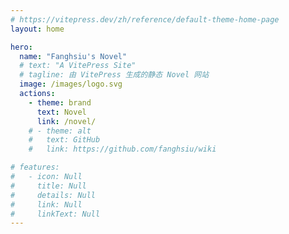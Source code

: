 ```yaml
---
# https://vitepress.dev/zh/reference/default-theme-home-page
layout: home

hero:
  name: "Fanghsiu's Novel"
  # text: "A VitePress Site"
  # tagline: 由 VitePress 生成的静态 Novel 网站
  image: /images/logo.svg
  actions:
    - theme: brand
      text: Novel
      link: /novel/
    # - theme: alt
    #   text: GitHub
    #   link: https://github.com/fanghsiu/wiki

# features:
#   - icon: Null
#     title: Null
#     details: Null
#     link: Null
#     linkText: Null
---
```

